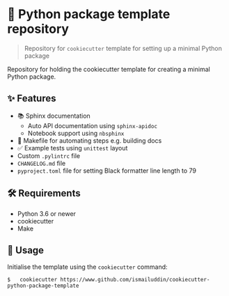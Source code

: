 # 🐍 Python package template repository
> Repository for `cookiecutter` template for setting up a minimal Python package

Repository for holding the cookiecutter template for creating a minimal Python
package.

## ✨ Features
- 📚 Sphinx documentation
    - Auto API documentation using `sphinx-apidoc`
    - Notebook support using `nbsphinx`
- 🧱 Makefile for automating steps e.g. building docs
- ✅ Example tests using `unittest` layout
- Custom `.pylintrc` file
- `CHANGELOG.md` file
- `pyproject.toml` file for setting Black formatter line length to 79    

## 🛠 Requirements
- Python 3.6 or newer
- cookiecutter
- Make

## 🚀 Usage
Initialise the template using the `cookiecutter` command:

```shell
$   cookiecutter https://www.github.com/ismailuddin/cookiecutter-python-package-template
```